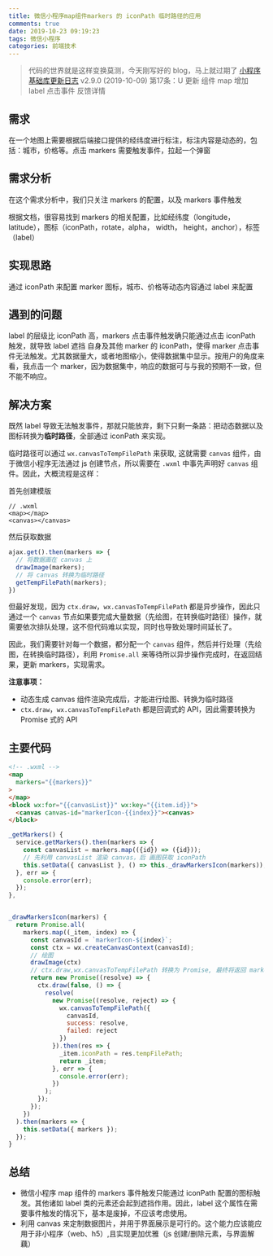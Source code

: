 ```yaml
---
title: 微信小程序map组件markers 的 iconPath 临时路径的应用
comments: true
date: 2019-10-23 09:19:23
tags: 微信小程序
categories: 前端技术
---
```

> 代码的世界就是这样变换莫测，今天刚写好的 blog，马上就过期了
[小程序基础库更新日志](https://developers.weixin.qq.com/miniprogram/dev/framework/release/) v2.9.0 (2019-10-09) 第17条：U 更新 组件 map 增加 label 点击事件 反馈详情

## 需求
在一个地图上需要根据后端接口提供的经纬度进行标注，标注内容是动态的，包括：城市，价格等。点击 markers 需要触发事件，拉起一个弹窗

## 需求分析
在这个需求分析中，我们只关注 markers 的配置，以及 markers 事件触发

根据文档，很容易找到 markers 的相关配置，比如经纬度（longitude， latitude），图标（iconPath，rotate，alpha， width， height，anchor），标签（label）

## 实现思路
通过 iconPath 来配置 marker 图标，城市、价格等动态内容通过 label 来配置

## 遇到的问题
label 的层级比 iconPath 高，markers 点击事件触发确只能通过点击 iconPath 触发，就导致 label 遮挡 自身及其他 marker 的 iconPath，使得 marker 点击事件无法触发。尤其数据量大，或者地图缩小，使得数据集中显示。按用户的角度来看，我点击一个 marker，因为数据集中，响应的数据可与与我的预期不一致，但不能不响应。

## 解决方案
既然 label 导致无法触发事件，那就只能放弃，剩下只剩一条路：把动态数据以及图标转换为**临时路径**，全部通过 iconPath 来实现。

临时路径可以通过 `wx.canvasToTempFilePath` 来获取, 这就需要 `canvas` 组件，由于微信小程序无法通过 js 创建节点，所以需要在 `.wxml` 中事先声明好 `canvas` 组件。因此，大概流程是这样：

首先创建模版
```html5
// .wxml
<map></map>
<canvas></canvas>
```
然后获取数据
```js
ajax.get().then(markers => {
  // 将数据画在 canvas 上
  drawImage(markers);
  // 将 canvas 转换为临时路径
  getTempFilePath(markers);
})
```

但最好发现，因为 `ctx.draw`，`wx.canvasToTempFilePath` 都是异步操作，因此只通过一个 `canvas` 节点如果要完成大量数据（先绘图，在转换临时路径）操作，就需要依次排队处理，这不但代码难以实现，同时也导致处理时间延长了。

因此，我们需要针对每一个数据，都分配一个 `canvas` 组件，然后并行处理（先绘图，在转换临时路径），利用 `Promise.all` 来等待所以异步操作完成时，在返回结果，更新 markers，实现需求。

**注意事项：**
- 动态生成 canvas 组件渲染完成后，才能进行绘图、转换为临时路径
- `ctx.draw`，`wx.canvasToTempFilePath` 都是回调式的 API，因此需要转换为 Promise 式的 API

## 主要代码

```html
<!-- .wxml -->
<map 
  markers="{{markers}}" 
>
</map>
<block wx:for="{{canvasList}}" wx:key="{{item.id}}">
  <canvas canvas-id="markerIcon-{{index}}"><canvas>
</block>
```
```js
_getMarkers() {
  service.getMarkers().then(markers => {
    const canvasList = markers.map(({id}) => ({id}));
    // 先利用 canvasList 渲染 canvas，后 画图获取 iconPath
    this.setData({ canvasList }, () => this._drawMarkersIcon(markers));
  }, err => {
    console.error(err);
  });
},


_drawMarkersIcon(markers) {
  return Promise.all(
    markers.map((_item, index) => {
      const canvasId = `markerIcon-${index}`;
      const ctx = wx.createCanvasContext(canvasId);
      // 绘图
      drawImage(ctx)
      // ctx.draw,wx.canvasToTempFilePath 转换为 Promise, 最终将返回 marker 配置
      return new Promise((resolve) => {
        ctx.draw(false, () => {
          resolve(
            new Promise((resolve, reject) => {
              wx.canvasToTempFilePath({ 
                canvasId,
                success: resolve,
                failed: reject
              })
            }).then(res => {
              _item.iconPath = res.tempFilePath;
              return _item;
            }, err => {
              console.error(err);
            })
          );
        });
      });
    })
  ).then(markers => {
    this.setData({ markers });
  });
}
```

## 总结
- 微信小程序 map 组件的 markers 事件触发只能通过 iconPath 配置的图标触发。其他诸如 label 类的元素还会起到遮挡作用。因此，label 这个属性在需要事件触发的情况下，基本是废掉，不应该考虑使用。
- 利用 canvas 来定制数据图片，并用于界面展示是可行的。这个能力应该能应用于非小程序（web、h5）,且实现更加优雅（js 创建/删除元素，与界面解藕）
